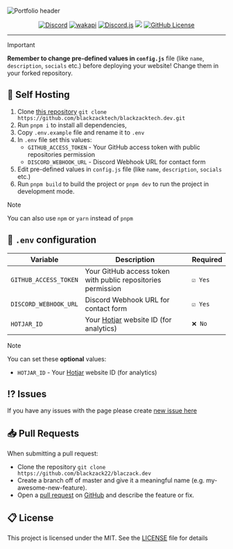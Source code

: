 ![Portfolio header](https://api.yurna.info/assets/7ac6321c-aba6-4c3a-a391-916e4afb9805)

<p align="center">
 <a href="https://yurna.info/server"><img src="https://img.shields.io/discord/605270655058968576?color=%234552ef&logo=discord&label=Discord&style=flat&logoColor=fff" alt="Discord" /></a>
 <a href="https://wakapi.blackzacktech.dev"><img src="https://wakapi.blackzacktech.dev/api/badge/blackzacktech/interval:any/project:blackzacktech.dev?style=flat-square&&color=%234552ef&label=yurna.info" alt="wakapi" /></a>
 <a href="https://www.npmjs.com/package/discord.js"><img src="https://img.shields.io/badge/Discord.js-v14-%234552ef?style=flat&logo=npm&logoColor=fff" alt="Discord.js" /></a>
 <a aria-label="Version" href="https://github.com/blackzacktech/blaczack.dev/releases"><img src="https://img.shields.io/github/v/release/blackzacktech/blaczack.dev?color=%234552ef&logo=github&style=flat-square&label=Version"></a>
 <a href="https://yurna.info"><img src="https://img.shields.io/github/license/blackzacktech/blackzacktech.dev?style=flat&;logo=github&label=License&color=%234552ef" alt="GitHub License" /></a>
</p>

---

<!-- prettier-ignore-start -->
> [!IMPORTANT]
> **Remember to change pre-defined values in `config.js`** file (like `name`, `description`, `socials` etc.) before deploying your website! Change them in your forked repository.
<!-- prettier-ignore-end -->

## 🔩 Self Hosting

1. Clone [this repository](https://github.com/blackzacktech/blackzacktech.dev) `git clone https://github.com/blackzacktech/blackzacktech.dev.git`
2. Run `pnpm i` to install all dependencies,
3. Copy `.env.example` file and rename it to `.env`
4. In `.env` file set this values:
   - `GITHUB_ACCESS_TOKEN` - Your GitHub access token with public repositories permission
   - `DISCORD_WEBHOOK_URL` - Discord Webhook URL for contact form
5. Edit pre-defined values in `config.js` file (like `name`, `description`, `socials` etc.)
6. Run `pnpm build` to build the project or `pnpm dev` to run the project in development mode.

> [!NOTE]
> You can also use `npm` or `yarn` instead of `pnpm`

## 📝 `.env` configuration

| Variable              | Description                                                      | Required |
| --------------------- | ---------------------------------------------------------------- | -------- |
| `GITHUB_ACCESS_TOKEN` | Your GitHub access token with public repositories permission     | `☑️ Yes` |
| `DISCORD_WEBHOOK_URL` | Discord Webhook URL for contact form                             | `☑️ Yes` |
| `HOTJAR_ID`           | Your [Hotjar](https://www.hotjar.com) website ID (for analytics) | `❌ No`  |

> [!NOTE]
> You can set these **optional** values:
>
> - `HOTJAR_ID` - Your [Hotjar](https://www.hotjar.com) website ID (for analytics)

## ⁉️ Issues

If you have any issues with the page please create [new issue here](https://github.com/blackzacktech/blackzacktech.dev/issues)

## 📥 Pull Requests

When submitting a pull request:

- Clone the repository `git clone https://github.com/blackzack22/blaczack.dev`
- Create a branch off of master and give it a meaningful name (e.g. my-awesome-new-feature).
- Open a [pull request](https://github.com/blackzacktech/blackzacktech.dev/pulls) on [GitHub](https://github.com) and describe the feature or fix.

## 📋 License

This project is licensed under the MIT. See the [LICENSE](https://github.com/blackzacktech/blackzacktech.dev/blob/master/license.md) file for details
